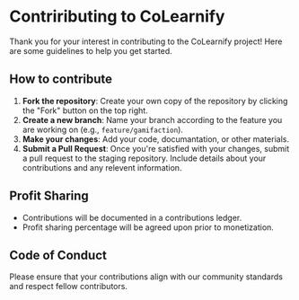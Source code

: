 # Contriributing to CoLearnify

Thank you for your interest in contributing to the CoLearnify project! Here are some guidelines to help you get started.

## How to contribute

1. **Fork the repository**: Create your own copy of the repository by clicking the "Fork" button on the top right.
2. **Create a new branch**: Name your branch according to the feature you are working on (e.g., `feature/gamifaction`).
3. **Make your changes**: Add your code, documantation, or other materials.
4. **Submit a Pull Request**: Once you're satisfied with your changes, submit a pull request to the staging repository. Include details about your contributions and any relevent information.

## Profit Sharing

- Contributions will be documented in a contributions ledger.
- Profit sharing percentage will be agreed upon prior to monetization.

## Code of Conduct
Please ensure that your contributions align with our community standards and respect fellow contributors.
